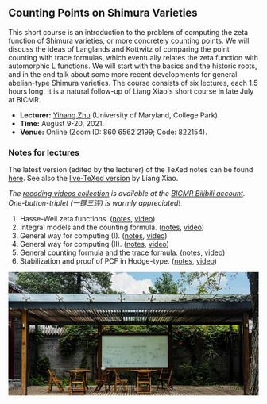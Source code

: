 ## Counting Points on Shimura Varieties

This short course is an introduction to the problem of computing the zeta function of Shimura varieties, or more concretely counting points. We will discuss the ideas of Langlands and Kottwitz of comparing the point counting with trace formulas, which eventually relates the zeta function with automorphic L functions.  We will start with the basics and the historic roots, and in the end talk about some more recent developments for general abelian-type Shimura varieties. The course consists of six lectures, each 1.5 hours long.  It is a natural follow-up of Liang Xiao's short course in late July at BICMR.

- **Lecturer:** [Yihang Zhu](http://math.umd.edu/~yhzhu/) (University of Maryland, College Park).
- **Time:** August 9-20, 2021.
- **Venue:** Online (Zoom ID: 860 6562 2199; Code: 822154).


### Notes for lectures

The latest version (edited by the lecturer) of the TeXed notes can be found [here](https://bicmr.pku.edu.cn/upload/file/2021/20210927/20210927140019_98739.pdf). See also the [live-TeXed version](././CountingPoints.pdf) by Liang Xiao.

_The [recoding videos collection](https://www.bilibili.com/video/BV1HL4y1z7e2/) is available at the [BICMR Bilibili account](https://space.bilibili.com/525670297). One-button-triplet (一键三连) is warmly appreciated!_

1. Hasse-Weil zeta functions. ([notes](././1.pdf), [video](https://www.bilibili.com/video/BV1hf4y1w76X/))
2. Integral models and the counting formula. ([notes](././2.pdf), [video](https://www.bilibili.com/video/BV13M4y137oE/))
3. General way for computing (I). ([notes](././3.pdf), [video](https://www.bilibili.com/video/BV1eu411f7yh/))
4. General way for computing (II). ([notes](././4.pdf), [video](https://www.bilibili.com/video/BV1N64y187Gc/))
5. General counting formula and the trace formula. ([notes](././5.pdf), [video](https://www.bilibili.com/video/BV1mg411c7Pg/))
6. Stabilization and proof of PCF in Hodge-type. ([notes](././6.pdf), [video](https://www.bilibili.com/video/BV1s34y1D7jh/))

![8757](././8757.jpg)